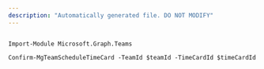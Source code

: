 ```yaml
---
description: "Automatically generated file. DO NOT MODIFY"
---
```


```powershellv1

Import-Module Microsoft.Graph.Teams

Confirm-MgTeamScheduleTimeCard -TeamId $teamId -TimeCardId $timeCardId

```